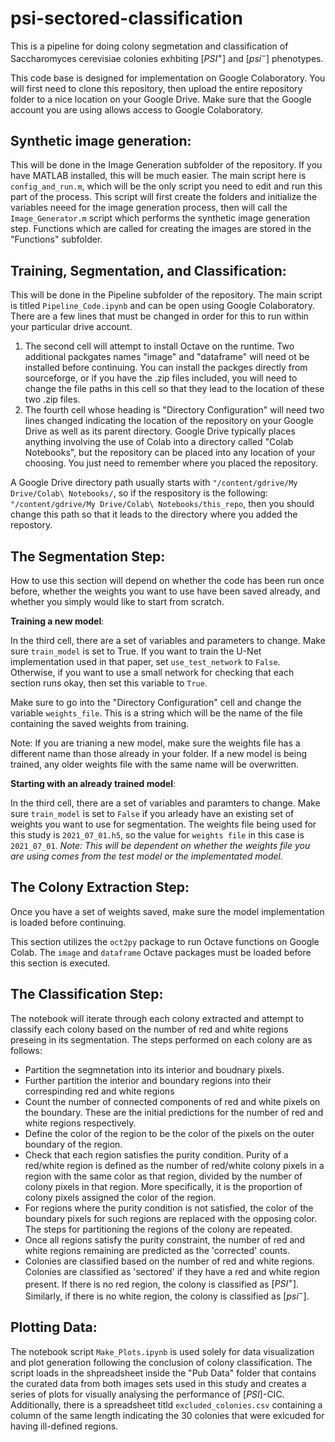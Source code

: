 # psi-sectored-classification
 This is a pipeline for doing colony segmetation and classification of Saccharomyces cerevisiae colonies exhbiting $[PSI^+]$ and $[psi^-]$ phenotypes.

This code base is designed for implementation on Google Colaboratory.  You will first need to clone this repository, then upload the entire repository folder to a nice location on your Google Drive.  Make sure that the Google account you are using allows access to Google Colaboratory.

## Synthetic image generation:

This will be done in the Image Generation subfolder of the repository.  If you have MATLAB installed, this will be much easier.  The main script here is `config_and_run.m`, which will be the only script you need to edit and run this part of the process.  This script will first create the folders and initialize the variables neeed for the image generation process, then will call the `Image_Generator.m` script which performs the synthetic image generation step.  Functions which are called for creating the images are stored in the "Functions" subfolder.

## Training, Segmentation, and Classification:

This will be done in the Pipeline subfolder of the repository.  The main script is titled `Pipeline_Code.ipynb` and can be open using Google Colaboratory.  There are a few lines that must be changed in order for this to run within your particular drive account.

1. The second cell will attempt to install Octave on the runtime.  Two additional packgates names "image" and "dataframe" will need ot be installed before continuing.  You can install the packges directly from sourceforge, or if you have the .zip files included, you will need to change the file paths in this cell so that they lead to the location of these two .zip files.
2. The fourth cell whose heading is "Directory Configuration" will need two lines changed indicating the location of the repository on your Google Drive as well as its parent directory.  Google Drive typically places anything involving the use of Colab into a directory called "Colab Notebooks", but the repository can be placed into any location of your choosing.  You just need to remember where you placed the repository.

A Google Drive directory path usually starts with `"/content/gdrive/My Drive/Colab\ Notebooks/`, so if the respository is the following: `"/content/gdrive/My Drive/Colab\ Notebooks/this_repo`, then you should change this path so that it leads to the directory where you added the repostory.

## The Segmentation Step:

How to use this section will depend on whether the code has been run once before, whether the weights you want to use have been saved already, and whether you simply would like to start from scratch.

**Training a new model**:

In the third cell, there are a set of variables and parameters to change.  Make sure `train_model` is set to True.  If you want to train the U-Net implementation used in that paper, set `use_test_network` to `False`.  Otherwise, if you want to use a small network for checking that each section runs okay, then set this variable to `True`.

Make sure to go into the "Directory Configuration" cell and change the variable `weights_file`.  This is a string which will be the name of the file containing the saved weights from training.

Note: If you are trianing a new model, make sure the weights file has a different name than those already in your folder.  If a new model is being trained, any older weights file with the same name will be overwritten.

**Starting with an already trained model**:

In the third cell, there are a set of variables and paramters to change.  Make sure `train_model` is set to `False` if you arleady have an existing set of weights you want to use for segmentation.  The weights file being used for this study is `2021_07_01.h5`, so the value for `weights file` in this case is `2021_07_01`.
*Note: This will be dependent on whether the weights file you are using comes from the test model or the implementated model.*

## The Colony Extraction Step:

Once you have a set of weights saved, make sure the model implementation is loaded before continuing.

This section utilizes the `oct2py` package to run Octave functions on Google Colab.  The `image` and `dataframe` Octave packages must be loaded before this section is executed.  

## The Classification Step:

The notebook will iterate through each colony extracted and attempt to classify each colony based on the number of red and white regions preseing in its segmentation.  The steps performed on each colony are as follows:
- Partition the segmnetation into its interior and boudnary pixels.
- Further partition the interior and boundary regions into their correspinding red and white regions
- Count the number of connected components of red and white pixels on the boundary.  These are the initial predictions for the number of red and white regions respectively.
- Define the color of the region to be the color of the pixels on the outer boundary of the region.
- Check that each region satisfies the purity condition.  Purity of a red/white region is defined as the number of red/white colony pixels in a region with the same color as that region, divided by the number of colony pixels in that region.  More specifically, it is the proportion of colony pixels assigned the color of the region.
- For regions where the purity condition is not satisfied, the color of the boundary pixels for such regions are replaced with the opposing color.  The steps for partitioning the regions of the colony are repeated.
- Once all regions satisfy the purity constraint, the number of red and white regions remaining are predicted as the 'corrected' counts.
- Colonies are classified based on the number of red and white regions.  Colonies are classified as 'sectored' if they have a red and white region present.  If there is no red region, the colony is classified as $[PSI^+]$.  Similarly, if there is no white region, the colony is classified as $[psi^-]$.

## Plotting Data:

The notebook script `Make_Plots.ipynb` is used solely for data visualization and plot generation following the conclusion of colony classification.  The script loads in the shpreadsheet inside the "Pub Data" folder that contains the curated data from both images sets used in this study and creates a series of plots for visually analysing the performance of $[PSI]$-CIC.  Additionally, there is a spreadsheet titld `excluded_colonies.csv` containing a column of the same length indicating the 30 colonies that were exlcuded for having ill-defined regions.
